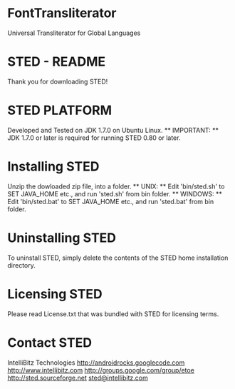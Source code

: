FontTransliterator
==================

Universal Transliterator for Global Languages

STED - README
========================

Thank you for downloading STED!

STED PLATFORM
========================
Developed and Tested on JDK 1.7.0 on Ubuntu Linux.
    ** IMPORTANT: **
JDK 1.7.0 or later is required for running STED 0.80 or later.

Installing STED
========================
Unzip the dowloaded zip file, into a folder.
    ** UNIX: **
    Edit 'bin/sted.sh' to SET JAVA_HOME etc., and run 'sted.sh' from bin folder.
    ** WINDOWS: **
    Edit 'bin/sted.bat' to SET JAVA_HOME etc., and run 'sted.bat' from bin folder.

Uninstalling STED
==========================
  To uninstall STED, simply delete the contents of the STED home installation directory.

Licensing STED
==========================
Please read License.txt that was bundled with STED for licensing terms.

Contact STED
=======================
  IntelliBitz Technologies
  http://androidrocks.googlecode.com
  http://www.intellibitz.com
  http://groups.google.com/group/etoe
  http://sted.sourceforge.net
  sted@intellibitz.com


